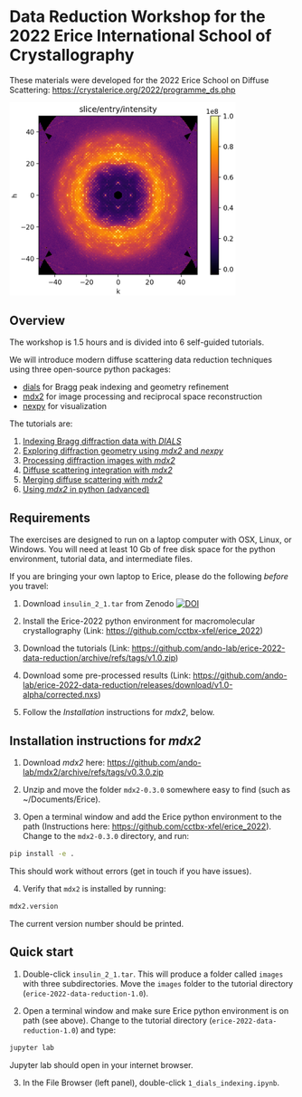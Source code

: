 # Data Reduction Workshop for the 2022 Erice International School of Crystallography

These materials were developed for the 2022 Erice School on Diffuse Scattering: https://crystalerice.org/2022/programme_ds.php

<img src="resources/insulin_slice.png" alt="INSULIN" width="400"/>

## Overview

The workshop is 1.5 hours and is divided into 6 self-guided tutorials.

We will introduce modern diffuse scattering data reduction techniques using three open-source python packages:
- [dials](https://dials.github.io/) for Bragg peak indexing and geometry refinement
- [mdx2](https://github.com/ando-Lab/mdx2) for image processing and reciprocal space reconstruction
- [nexpy](https://nexpy.github.io/nexpy/) for visualization

The tutorials are:

1. [Indexing Bragg diffraction data with *DIALS*](1_dials_indexing.ipynb)
1. [Exploring diffraction geometry using *mdx2* and *nexpy*](2_mdx2_geometry.ipynb)
1. [Processing diffraction images with *mdx2*](3_mdx2_data.ipynb)
1. [Diffuse scattering integration with *mdx2*](4_mdx2_integration.ipynb)
1. [Merging diffuse scattering with *mdx2*](5_mdx2_merging.ipynb)
1. [Using *mdx2* in python (advanced)](6_mdx2_python.ipynb)

## Requirements

The exercises are designed to run on a laptop computer with OSX, Linux, or Windows. You will need at least 10 Gb of free disk space for the python environment, tutorial data, and intermediate files.

If you are bringing your own laptop to Erice, please do the following *before* you travel:

1. Download `insulin_2_1.tar` from Zenodo [![DOI](https://zenodo.org/badge/DOI/10.5281/zenodo.6536805.svg)](https://doi.org/10.5281/zenodo.6536805)

2. Install the Erice-2022 python environment for macromolecular crystallography (Link: https://github.com/cctbx-xfel/erice_2022)

4. Download the tutorials (Link: https://github.com/ando-lab/erice-2022-data-reduction/archive/refs/tags/v1.0.zip)

5. Download some pre-processed results (Link: https://github.com/ando-lab/erice-2022-data-reduction/releases/download/v1.0-alpha/corrected.nxs)

6. Follow the *Installation* instructions for *mdx2*, below.

## Installation instructions for *mdx2*

1. Download *mdx2* here: https://github.com/ando-lab/mdx2/archive/refs/tags/v0.3.0.zip

2. Unzip and move the folder `mdx2-0.3.0` somewhere easy to find (such as ~/Documents/Erice).

3. Open a terminal window and add the Erice python environment to the path (Instructions here: https://github.com/cctbx-xfel/erice_2022). Change to the `mdx2-0.3.0` directory, and run:
```bash
pip install -e .
```
This should work without errors (get in touch if you have issues).

4. Verify that `mdx2` is installed by running:
```bash
mdx2.version
```
The current version number should be printed.

## Quick start

1. Double-click `insulin_2_1.tar`. This will produce a folder called `images` with three subdirectories. Move the `images` folder to the tutorial directory (`erice-2022-data-reduction-1.0`).

2. Open a terminal window and make sure Erice python environment is on path (see above). Change to the tutorial directory (`erice-2022-data-reduction-1.0`) and type:
```bash
jupyter lab
```
Jupyter lab should open in your internet browser.

3. In the File Browser (left panel), double-click `1_dials_indexing.ipynb`.

